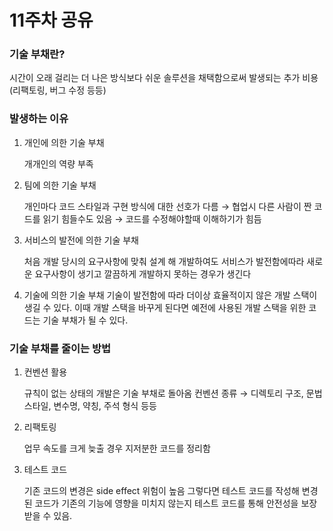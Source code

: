 # 11주차 공유

### 기술 부채란?

시간이 오래 걸리는 더 나은 방식보다 쉬운 솔루션을 채택함으로써 발생되는 추가 비용(리팩토링, 버그 수정 등등)

### 발생하는 이유

1. 개인에 의한 기술 부채

   개개인의 역량 부족

2. 팀에 의한 기술 부채

   개인마다 코드 스타일과 구현 방식에 대한 선호가 다름
   → 협업시 다른 사람이 짠 코드를 읽기 힘들수도 있음
   → 코드를 수정해야할때 이해하기가 힘듬

3. 서비스의 발전에 의한 기술 부채

   처음 개발 당시의 요구사항에 맞춰 설계 해 개발하여도
   서비스가 발전함에따라 새로운 요구사항이 생기고
   깔끔하게 개발하지 못하는 경우가 생긴다

4. 기술에 의한 기술 부채
   기술이 발전함에 따라 더이상 효율적이지 않은 개발 스택이 생길 수 있다.
   이때 개발 스택을 바꾸게 된다면 예전에 사용된 개발 스택을 위한 코드는 기술 부채가 될 수 있다.

### 기술 부채를 줄이는 방법

1. 컨벤션 활용

   규칙이 없는 상태의 개발은 기술 부채로 돌아옴
   컨벤션 종류 → 디렉토리 구조, 문법 스타일, 변수명, 약칭, 주석 형식 등등

2. 리팩토링

   업무 속도를 크게 늦출 경우 지저분한 코드를 정리함

3. 테스트 코드

   기존 코드의 변경은 side effect 위험이 높음
   그렇다면 테스트 코드를 작성해 변경된 코드가 기존의 기능에 영향을 미치지 않는지 테스트 코드를 통해 안전성을 보장받을 수 있음.
